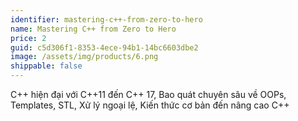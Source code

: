 ```yaml
---
identifier: mastering-c++-from-zero-to-hero
name: Mastering C++ from Zero to Hero
price: 2
guid: c5d306f1-8353-4ece-94b1-14bc6603dbe2
image: /assets/img/products/6.png
shippable: false
---
```

C++ hiện đại với C++11 đến C++ 17, Bao quát chuyên sâu về OOPs, Templates, STL, Xử lý ngoại lệ, Kiến thức cơ bản đến nâng cao C++